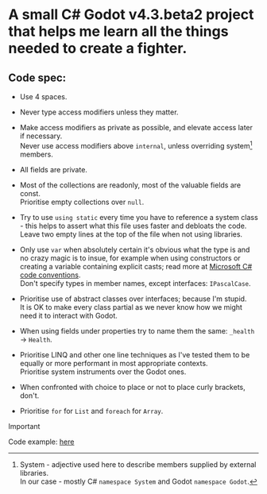 # A small C# Godot v4.3.beta2 project that helps me learn all the things needed to create a fighter.
## Code spec:
- Use 4 spaces.

- Never type access modifiers unless they matter.

- Make access modifiers as private as possible, and elevate access later if necessary.\
Never use access modifiers above `internal`, unless overriding system[^1] members.

- All fields are private.

- Most of the collections are readonly, most of the valuable fields are const.\
Prioritise empty collections over `null`.

- Try to use `using static` every time you have to reference a system class - this helps to assert what this file uses faster and debloats the code.\
Leave two empty lines at the top of the file when not using libraries.

- Only use `var` when absolutely certain it's obvious what the type is and no crazy magic is to insue, for example when using constructors or creating a variable containing explicit casts; read more at [Microsoft C# code conventions](https://learn.microsoft.com/en-us/dotnet/csharp/fundamentals/coding-style/coding-conventions).\
Don't specify types in member names, except interfaces: `IPascalCase`.

- Prioritise use of abstract classes over interfaces; because I'm stupid.\
It is OK to make every class partial as we never know how we might need it to interact with Godot.

- When using fields under properties try to name them the same: `_health` -> `Health`.

- Prioritise LINQ and other one line techniques as I've tested them to be equally or more performant in most appropriate contexts.\
Prioritise system instruments over the Godot ones.

- When confronted with choice to place or not to place curly brackets, don't.

- Prioritise `for` for `List` and `foreach` for `Array`.
> [!Important]
> Code example: [here](CodeExample.cs)
[^1]: System - adjective used here to describe members supplied by external libraries.\
In our case - mostly C# `namespace System` and Godot `namespace Godot`.
